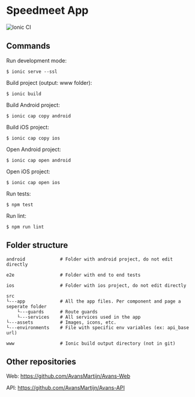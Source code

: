 # Speedmeet App

![Ionic CI](https://github.com/AvansMartijn/Avans-App/workflows/Ionic%20CI/badge.svg)

## Commands

Run development mode:
```shell script
$ ionic serve --ssl
```

Build project (output: www folder):
```shell script
$ ionic build
```

Build Android project:
```shell script
$ ionic cap copy android
```

Build iOS project:
```shell script
$ ionic cap copy ios
```

Open Android project:
```shell script
$ ionic cap open android
```

Open iOS project:
```shell script
$ ionic cap open ios
```

Run tests:
```shell script
$ npm test
```

Run lint:
```shell script
$ npm run lint
```

## Folder structure

```
android             # Folder with android project, do not edit directly

e2e                 # Folder with end to end tests

ios                 # Folder with ios project, do not edit directly

src
└---app             # All the app files. Per component and page a seperate folder
    └---guards      # Route guards
    └---services    # All services used in the app
└---assets          # Images, icons, etc.
└---environments    # File with specific env variables (ex: api_base url)

www                 # Ionic build output directory (not in git)
```

## Other repositories

Web: https://github.com/AvansMartijn/Avans-Web

API: https://github.com/AvansMartijn/Avans-API
